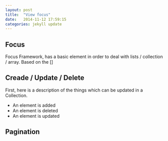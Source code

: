 ```yaml
---
layout: post
title:  "View focus"
date:   2014-11-12 17:59:15
categories: jekyll update
---
```


## Focus

Focus Framework, has a basic element in order to deal with lists / collection / array. 
Based on the []

## Creade / Update / Delete

First, here is a description of the things which can be updated in a Collection.

- An element is added
- An element is deleted
- An element is updated



## Pagination